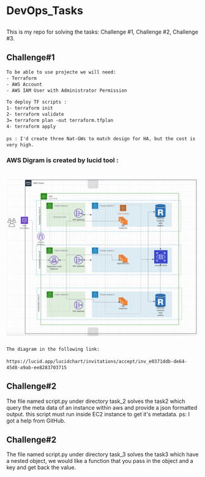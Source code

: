 # DevOps_Tasks
##

This is my repo for solving the tasks: Challenge #1, Challenge #2, Challenge #3.

## Challenge#1

```
To be able to use projecte we will need:
- Terraform
- AWS Account
- AWS IAM User with Administrator Permission
```

```
To deploy TF scripts :
1- terraform init
2- terraform validate
3= terraform plan -out terraform.tfplan
4- terraform apply

ps : I'd create three Nat-GWs to match design for HA, but the cost is very high.
```

### AWS Digram is created by lucid tool :

# ![Getting Started](./Photo.png)
 
```
The diagram in the following link:

https://lucid.app/lucidchart/invitations/accept/inv_e0371ddb-de64-45d8-a9ab-ee8283703715
```

## Challenge#2

The file named script.py under directory task_2 solves the task2 which query the meta data of an instance within aws and provide a json formatted output.
this script must run inside EC2 instance to get it's metadata.
ps: I got a help from GitHub.


## Challenge#2

The file named script.py under directory task_3 solves the task3 which have a nested object, we would like a function that you pass in the object and a key and get back the value.